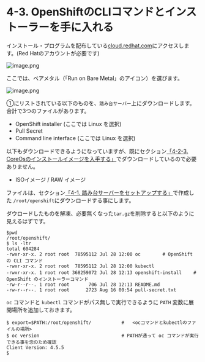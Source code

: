 # 4-3. OpenShiftのCLIコマンドとインストーラーを手に入れる

インストール・プログラムを配布している[cloud.redhat.com](https://cloud.redhat.com/openshift/install)にアクセスします。(Red Hatのアカウントが必要です)

![image.png](https://qiita-image-store.s3.ap-northeast-1.amazonaws.com/0/99425/09d9115d-d92a-78de-db94-52c6b169c0d3.png)


ここでは、ベアメタル（「Run on Bare Metal」のアイコン）を選びます。

![image.png](https://qiita-image-store.s3.ap-northeast-1.amazonaws.com/0/99425/60146d97-09cf-ffd7-9a64-06ec32f0731b.png)


①にリストされている以下のものを、`踏み台サーバー`上にダウンロードします。合計で3つのファイルがあります。
- OpenShift installer (ここでは Linux を選択)
- Pull Secret
- Command line interface (ここでは Linux を選択)

以下もダウンロードできるようになっていますが、既にセクション[「4-2-3. CoreOsのインストールイメージを入手する」](2.iPXE環境の作成.md)でダウンロードしているので必要ありません。
- ISOイメージ / RAW イメージ 


ファイルは、セクション[「4-1. 踏み台サーバーをセットアップする」](1.踏み台サーバーをセットアップする.md)で作成した `/root/openshift`にダウンロードする事にします。

ダウロードしたものを解凍、必要無くなった`tar.gz`を削除すると以下のように見えるはずです。

```
$pwd
/root/openshift/
$ ls -ltr
total 604284
-rwxr-xr-x. 2 root root  78595112 Jul 28 12:00 oc        # OpenShift の CLI コマンド
-rwxr-xr-x. 2 root root  78595112 Jul 28 12:00 kubectl
-rwxr-xr-x. 1 root root 368259072 Jul 28 12:13 openshift-install　　 # OpenShift のインストーラーコマンド
-rw-r--r--. 1 root root       706 Jul 28 12:13 README.md
-rw-r--r--. 1 root root      2723 Aug 16 00:54 pull-secret.txt
```

`oc` コマンドと `kubectl` コマンドがパス無しで実行できるように `PATH` 変数に展開場所を追加しておきます。

```
$ export=$PATH:/root/openshift/           #   <ocコマンドとkubectlのファイルの場所>
$ oc version                              # PATHが通って oc コマンドが実行できる事を念のため確認
Client Version: 4.5.5
$
```
